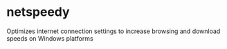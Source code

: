 # netspeedy
 Optimizes internet connection settings to increase browsing and download speeds on Windows platforms
